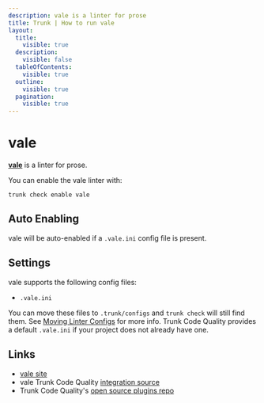 ```yaml
---
description: vale is a linter for prose
title: Trunk | How to run vale
layout:
  title:
    visible: true
  description:
    visible: false
  tableOfContents:
    visible: true
  outline:
    visible: true
  pagination:
    visible: true
---
```


# vale

[**vale**](https://vale.sh/) is a linter for prose.

You can enable the vale linter with:

```shell
trunk check enable vale
```

## Auto Enabling

vale will be auto-enabled if a `.vale.ini` config file is present.

## Settings

vale supports the following config files:
* `.vale.ini`

You can move these files to `.trunk/configs` and `trunk check` will still find them. See [Moving Linter Configs](..#moving-linter-configs) for more info.
Trunk Code Quality provides a default `.vale.ini` if your project does not already have one.



## Links

- [vale site](https://vale.sh/)
- vale Trunk Code Quality [integration source](https://github.com/trunk-io/plugins/tree/main/linters/vale)
- Trunk Code Quality's [open source plugins repo](https://github.com/trunk-io/plugins/tree/main)
